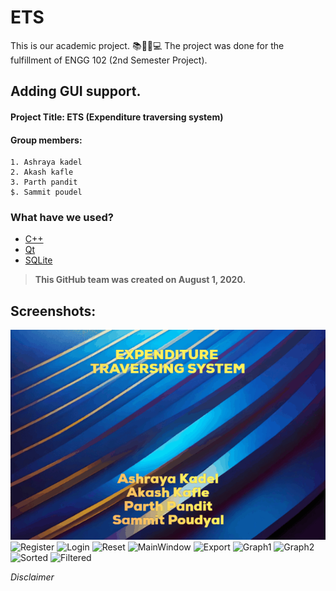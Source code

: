 # ETS
This is our academic project. 📚📖🧾💻
The project was done for the fulfillment of ENGG 102 (2nd Semester Project).
## Adding GUI support.

#### Project Title: ETS (Expenditure traversing system)

#### Group members:
    1. Ashraya kadel
    2. Akash kafle
    3. Parth pandit
    $. Sammit poudel
  
 ### What have we used?
   * [C++](https://cppreference.com "C++ Reference")
   * [Qt](https://www.qt.io "Visit Qt homepage")
   * [SQLite](https://sqlite.org/index.html "Visit SQLite homepage")

> **This GitHub team was created on August 1, 2020.**

## Screenshots:
![Splash Screen](./img/splash_screen.gif)
![Register](./Screenshots/register.PNG)
![Login](./Screenshots/login.PNG)
![Reset](./Screenshots/reset.PNG)
![MainWindow](./Screenshots/mainwindow.PNG)
![Export](./Screenshots/export.PNG)
![Graph1](./Screenshots/graph_1.PNG)
![Graph2](./Screenshots/graph_2.PNG)
![Sorted](./Screenshots/sorted.PNG)
![Filtered](./Screenshots/filtered.PNG)

*Disclaimer*